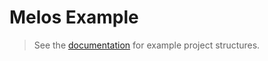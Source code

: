 # Melos Example

> See the [documentation](https://docs.page/invertase/melos) for example project structures.